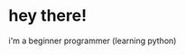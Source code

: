 # hey there! 
i'm a beginner programmer (learning python)



<!--
**iyokkuz/iyokkuz** is a ✨ _special_ ✨ repository because its `README.md` (this file) appears on your GitHub profile.



